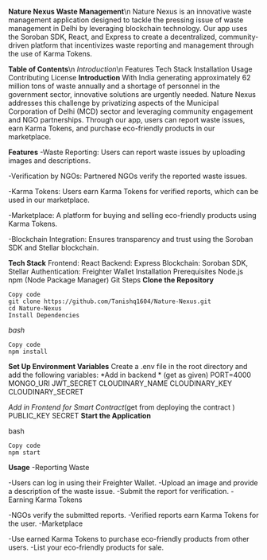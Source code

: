 **Nature Nexus Waste Management**\n
Nature Nexus is an innovative waste management application designed to tackle the pressing issue of waste management in Delhi by leveraging blockchain technology. Our app uses the Soroban SDK, React, and Express to create a decentralized, community-driven platform that incentivizes waste reporting and management through the use of Karma Tokens.

**Table of Contents**\n
*Introduction*\n
Features
Tech Stack
Installation
Usage
Contributing
License
**Introduction**
With India generating approximately 62 million tons of waste annually and a shortage of personnel in the government sector, innovative solutions are urgently needed. Nature Nexus addresses this challenge by privatizing aspects of the Municipal Corporation of Delhi (MCD) sector and leveraging community engagement and NGO partnerships. Through our app, users can report waste issues, earn Karma Tokens, and purchase eco-friendly products in our marketplace.

**Features**
-Waste Reporting: Users can report waste issues by uploading images and descriptions.

-Verification by NGOs: Partnered NGOs verify the reported waste issues.

-Karma Tokens: Users earn Karma Tokens for verified reports, which can be used in our marketplace.

-Marketplace: A platform for buying and selling eco-friendly products using Karma Tokens.

-Blockchain Integration: Ensures transparency and trust using the Soroban SDK and Stellar blockchain.

**Tech Stack**
Frontend: React
Backend: Express
Blockchain: Soroban SDK, Stellar
Authentication: Freighter Wallet
Installation
Prerequisites
Node.js
npm (Node Package Manager)
Git
Steps
**Clone the Repository**

```
Copy code
git clone https://github.com/Tanishq1604/Nature-Nexus.git
cd Nature-Nexus
Install Dependencies
```
*bash*
```
Copy code
npm install
```
**Set Up Environment Variables**
Create a .env file in the root directory and add the following variables:
*Add in backend * (get as given)
PORT=4000
MONGO_URI
JWT_SECRET
CLOUDINARY_NAME
CLOUDINARY_KEY
CLOUDINARY_SECRET

*Add in Frontend for Smart Contract*(get from deploying the contract )
PUBLIC_KEY 
SECRET 
**Start the Application**

bash
```
Copy code
npm start
```
**Usage**
-Reporting Waste

-Users can log in using their Freighter Wallet.
-Upload an image and provide a description of the waste issue.
-Submit the report for verification.
-Earning Karma Tokens

-NGOs verify the submitted reports.
-Verified reports earn Karma Tokens for the user.
-Marketplace

-Use earned Karma Tokens to purchase eco-friendly products from other users.
-List your eco-friendly products for sale.
